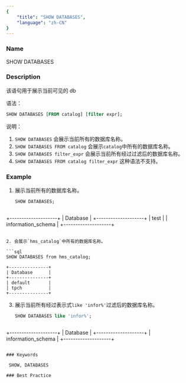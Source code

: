 ```yaml
---
{
    "title": "SHOW DATABASES",
    "language": "zh-CN"
}
---
```


<!--
Licensed to the Apache Software Foundation (ASF) under one
or more contributor license agreements.  See the NOTICE file
distributed with this work for additional information
regarding copyright ownership.  The ASF licenses this file
to you under the Apache License, Version 2.0 (the
"License"); you may not use this file except in compliance
with the License.  You may obtain a copy of the License at

  http://www.apache.org/licenses/LICENSE-2.0

Unless required by applicable law or agreed to in writing,
software distributed under the License is distributed on an
"AS IS" BASIS, WITHOUT WARRANTIES OR CONDITIONS OF ANY
KIND, either express or implied.  See the License for the
specific language governing permissions and limitations
under the License.
-->



### Name

SHOW DATABASES

### Description

该语句用于展示当前可见的 db

语法：

```sql
SHOW DATABASES [FROM catalog] [filter expr];
```

说明：
1. `SHOW DATABASES` 会展示当前所有的数据库名称。
2. `SHOW DATABASES FROM catalog` 会展示`catalog`中所有的数据库名称。
3. `SHOW DATABASES filter_expr` 会展示当前所有经过过滤后的数据库名称。
4. `SHOW DATABASES FROM catalog filter_expr` 这种语法不支持。

### Example
1. 展示当前所有的数据库名称。

   ```sql
   SHOW DATABASES;
   ```

   ```
  +--------------------+
  | Database           |
  +--------------------+
  | test               |
  | information_schema |
  +--------------------+
   ```

2. 会展示`hms_catalog`中所有的数据库名称。

   ```sql
   SHOW DATABASES from hms_catalog;
   ```

   ```
  +---------------+
  | Database      |
  +---------------+
  | default       |
  | tpch          |
  +---------------+
   ```

3. 展示当前所有经过表示式`like 'infor%'`过滤后的数据库名称。

   ```sql
   SHOW DATABASES like 'infor%';
   ```

   ```
  +--------------------+
  | Database           |
  +--------------------+
  | information_schema |
  +--------------------+
   ```

### Keywords

    SHOW, DATABASES

### Best Practice

